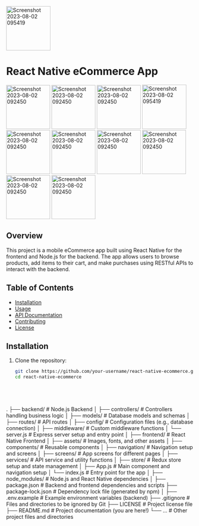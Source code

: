 <img width="119" alt="Screenshot 2023-08-02 095419" src="https://github.com/darshan15062002/Ecommerse-React_native/assets/101007397/1202fda4-088e-4b7c-952e-f4495e3d8dfd">

# React Native eCommerce App

<img width="118" alt="Screenshot 2023-08-02 092450" src="https://github.com/darshan15062002/Ecommerse-React_native/assets/101007397/d78fe416-b54b-4ad2-bb39-944b3a117d13">
<img width="118" alt="Screenshot 2023-08-02 092450" src="https://github.com/darshan15062002/Ecommerse-React_native/assets/101007397/690b146e-1822-4b4a-9ccb-68b4d965a790">
<img width="118" alt="Screenshot 2023-08-02 092450" src="https://github.com/darshan15062002/Ecommerse-React_native/assets/101007397/068483d1-cc24-46b2-8686-00aee15dcd91">
<img width="119" alt="Screenshot 2023-08-02 095419" src="https://github.com/darshan15062002/Ecommerse-React_native/assets/101007397/8b2aed21-32d7-43c5-aace-bf7c2ed3ee7d">
<img width="118" alt="Screenshot 2023-08-02 092450" src="https://github.com/darshan15062002/Ecommerse-React_native/assets/101007397/188ccde0-4741-4725-809a-3c13c63e0ddd">
<img width="118" alt="Screenshot 2023-08-02 092450" src="https://github.com/darshan15062002/Ecommerse-React_native/assets/101007397/9892b90f-ebcb-4668-828e-64100aa02602">
<img width="118" alt="Screenshot 2023-08-02 092450" src="https://github.com/darshan15062002/Ecommerse-React_native/assets/101007397/15bb1456-85f0-486f-9cd6-73dc56069380">
<img width="118" alt="Screenshot 2023-08-02 092450" src="https://github.com/darshan15062002/Ecommerse-React_native/assets/101007397/a380487c-d8d6-4f37-b691-0f0a7cabd5c1">
<img width="118" alt="Screenshot 2023-08-02 092450" src="https://github.com/darshan15062002/Ecommerse-React_native/assets/101007397/5690de7c-4fa9-4594-bcb8-df652318482d">
<img width="118" alt="Screenshot 2023-08-02 092450" src="https://github.com/darshan15062002/Ecommerse-React_native/assets/101007397/6b8a8738-7fa9-475e-8711-271bd0e28b5c">





## Overview

This project is a mobile eCommerce app built using React Native for the frontend and Node.js for the backend. The app allows users to browse products, add items to their cart, and make purchases using RESTful APIs to interact with the backend.

## Table of Contents

- [Installation](#installation)
- [Usage](#usage)
- [API Documentation](#api-documentation)
- [Contributing](#contributing)
- [License](#license)

## Installation

1. Clone the repository:

   ```bash
   git clone https://github.com/your-username/react-native-ecommerce.git
   cd react-native-ecommerce






.
├── backend/                 # Node.js Backend
│   ├── controllers/         # Controllers handling business logic
│   ├── models/              # Database models and schemas
│   ├── routes/              # API routes
│   ├── config/              # Configuration files (e.g., database connection)
│   ├── middleware/          # Custom middleware functions
│   └── server.js            # Express server setup and entry point
│
├── frontend/                # React Native Frontend
│   ├── assets/              # Images, fonts, and other assets
│   ├── components/          # Reusable components
│   ├── navigation/          # Navigation setup and screens
│   ├── screens/             # App screens for different pages
│   ├── services/            # API service and utility functions
│   ├── store/               # Redux store setup and state management
│   ├── App.js               # Main component and navigation setup
│   └── index.js             # Entry point for the app
│
├── node_modules/            # Node.js and React Native dependencies
│
├── package.json             # Backend and frontend dependencies and scripts
├── package-lock.json        # Dependency lock file (generated by npm)
│
├── .env.example             # Example environment variables (backend)
├── .gitignore               # Files and directories to be ignored by Git
├── LICENSE                  # Project license file
├── README.md                # Project documentation (you are here!)
└── ...                      # Other project files and directories

